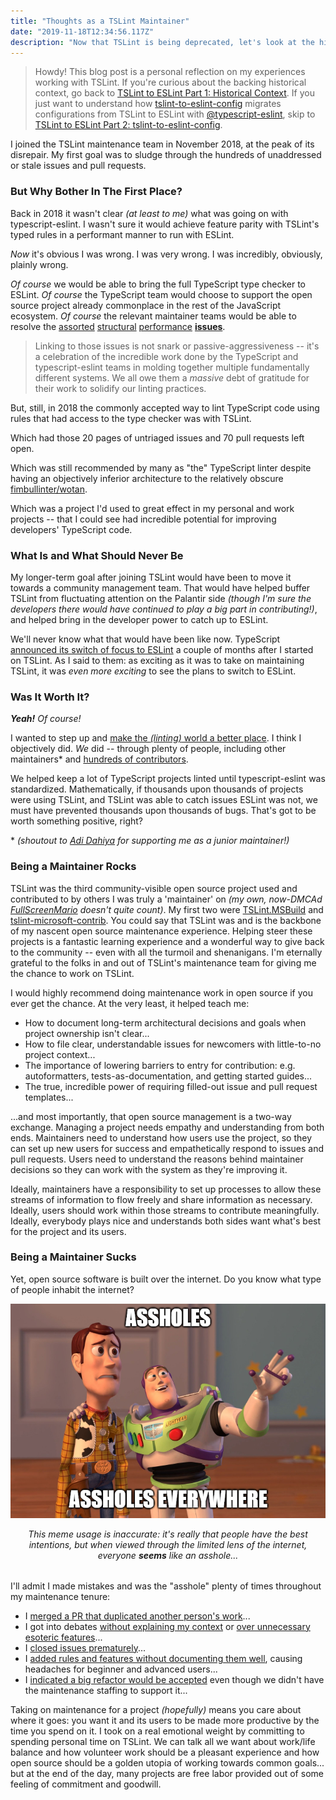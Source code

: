 ```yaml
---
title: "Thoughts as a TSLint Maintainer"
date: "2019-11-18T12:34:56.117Z"
description: "Now that TSLint is being deprecated, let's look at the history of JavaScript and TypeScript linting."
---
```


> Howdy!
> This blog post is a personal reflection on my experiences working with TSLint.
> If you're curious about the backing historical context, go back to [TSLint to ESLint Part 1: Historical Context](../tslint-to-eslint-history).
> If you just want to understand how [tslint-to-eslint-config](https://github.com/typescript-eslint/tslint-to-eslint-config) migrates configurations from TSLint to ESLint with [@typescript-eslint](https://typescript-eslint.io), skip to [TSLint to ESLint Part 2: tslint-to-eslint-config](../tslint-to-eslint-config).

I joined the TSLint maintenance team in November 2018, at the peak of its disrepair.
My first goal was to sludge through the hundreds of unaddressed or stale issues and pull requests.

### But Why Bother In The First Place?

Back in 2018 it wasn't clear _(at least to me)_ what was going on with typescript-eslint.
I wasn't sure it would achieve feature parity with TSLint's typed rules in a performant manner to run with ESLint.

_Now_ it's obvious I was wrong.
I was very wrong.
I was incredibly, obviously, plainly wrong.

_Of course_ we would be able to bring the full TypeScript type checker to ESLint.
_Of course_ the TypeScript team would choose to support the open source project already commonplace in the rest of the JavaScript ecosystem.
_Of course_ the relevant maintainer teams would be able to resolve the [assorted](https://github.com/typescript-eslint/typescript-eslint/issues/1132) [structural](https://github.com/typescript-eslint/typescript-eslint/issues/1126) [performance](https://github.com/typescript-eslint/typescript-eslint/issues/1079) **[issues](https://github.com/typescript-eslint/typescript-eslint/issues/1040)**.

> Linking to those issues is not snark or passive-aggressiveness -- it's a celebration of the incredible work done by the TypeScript and typescript-eslint teams in molding together multiple fundamentally different systems.
> We all owe them a _massive_ debt of gratitude for their work to solidify our linting practices.

But, still, in 2018 the commonly accepted way to lint TypeScript code using rules that had access to the type checker was with TSLint.

Which had those 20 pages of untriaged issues and 70 pull requests left open.

Which was still recommended by many as "the" TypeScript linter despite having an objectively inferior architecture to the relatively obscure [fimbullinter/wotan](https://github.com/fimbullinter/wotan).

Which was a project I'd used to great effect in my personal and work projects -- that I could see had incredible potential for improving developers' TypeScript code.

### What Is and What Should Never Be

My longer-term goal after joining TSLint would have been to move it towards a community management team.
That would have helped buffer TSLint from fluctuating attention on the Palantir side _(though I'm sure the developers there would have continued to play a big part in contributing!)_, and helped bring in the developer power to catch up to ESLint.

We'll never know what that would have been like now.
TypeScript [announced its switch of focus to ESLint](https://github.com/microsoft/TypeScript/issues/29288) a couple of months after I started on TSLint.
As I said to them: as exciting as it was to take on maintaining TSLint, it was _even more exciting_ to see the plans to switch to ESLint.

### Was It Worth It?

_**Yeah!**_
_Of course!_

I wanted to step up and [make the _(linting)_ world a better place](https://www.youtube.com/watch?v=fRUAJVKlUZQ).
I think I objectively did.
_We_ did -- through plenty of people, including other maintainers\* and [hundreds of contributors](https://github.com/palantir/tslint/graphs/contributors).

We helped keep a lot of TypeScript projects linted until typescript-eslint was standardized.
Mathematically, if thousands upon thousands of projects were using TSLint, and TSLint was able to catch issues ESLint was not, we must have prevented thousands upon thousands of bugs.
That's got to be worth something positive, right?

\* _(shoutout to [Adi Dahiya](https://github.com/adidahiya) for supporting me as a junior maintainer!)_

### Being a Maintainer Rocks

TSLint was the third community-visible open source project used and contributed to by others I was truly a 'maintainer' on _(my own, now-DMCAd [FullScreenMario](https://github.com/JoshuaKGoldberg/Old-Deleted-FullScreenMario) doesn't quite count)_.
My first two were [TSLint.MSBuild](https://github.com/JoshuaKGoldberg/TSLint.MSBuild) and [tslint-microsoft-contrib](https://github.com/Microsoft/tslint-microsoft-contrib).
You could say that TSLint was and is the backbone of my nascent open source maintenance experience.
Helping steer these projects is a fantastic learning experience and a wonderful way to give back to the community -- even with all the turmoil and shenanigans.
I'm eternally grateful to the folks in and out of TSLint's maintenance team for giving me the chance to work on TSLint.

I would highly recommend doing maintenance work in open source if you ever get the chance.
At the very least, it helped teach me:

* How to document long-term architectural decisions and goals when project ownership isn't clear...
* How to file clear, understandable issues for newcomers with little-to-no project context...
* The importance of lowering barriers to entry for contribution: e.g. autoformatters, tests-as-documentation, and getting started guides...
* The true, incredible power of requiring filled-out issue and pull request templates...

...and most importantly, that open source management is a two-way exchange.
Managing a project needs empathy and understanding from both ends.
Maintainers need to understand how users use the project, so they can set up new users for success and empathetically respond to issues and pull requests.
Users need to understand the reasons behind maintainer decisions so they can work with the system as they're improving it.

Ideally, maintainers have a responsibility to set up processes to allow these streams of information to flow freely and share information as necessary.
Ideally, users should work within those streams to contribute meaningfully.
Ideally, everybody plays nice and understands both sides want what's best for the project and its users.

### Being a Maintainer Sucks

Yet, open source software is built over the internet.
Do you know what type of people inhabit the internet?

!["Assholes, assholes everywhere" captioned meme of Buzz and Woody from Toy Story](./assholes-everywhere.png)

<em style="display:block;margin-bottom:2rem;text-align:center;">
This meme usage is inaccurate: it's really that people have the best intentions, but when viewed through the limited lens of the internet, everyone <strong>seems</strong> like an asshole...
</em>

I'll admit I made mistakes and was the "asshole" plenty of times throughout my maintenance tenure:

* I [merged a PR that duplicated another person's work](https://github.com/palantir/tslint/pull/3992#issuecomment-436633059)...
* I got into debates [without explaining my context](https://github.com/palantir/tslint/issues/975#issuecomment-435640297) or [over unnecessary esoteric features](https://github.com/palantir/tslint/issues/1306)...
* I [closed issues prematurely](https://github.com/palantir/tslint/issues/1489#issuecomment-460655323)...
* I [added rules and features without documenting them well](https://github.com/palantir/tslint/issues/4117), causing headaches for beginner and advanced users...
* I [indicated a big refactor would be accepted]() even though we didn't have the maintenance staffing to support it...

Taking on maintenance for a project _(hopefully)_ means you care about where it goes: you want it and its users to be made more productive by the time you spend on it.
I took on a real emotional weight by committing to spending personal time on TSLint.
We can talk all we want about work/life balance and how volunteer work should be a pleasant experience and how open source should be a golden utopia of working towards common goals... but at the end of the day, many projects are free labor provided out of some feeling of commitment and goodwill.

